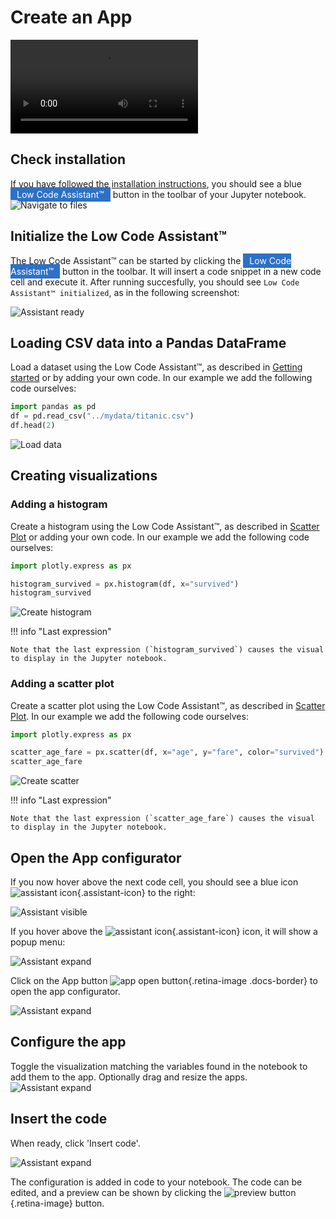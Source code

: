 # Create an App


<video controls>
    <source src="https://user-images.githubusercontent.com/1765949/185930154-ed0319d3-f775-4db7-b3f8-7b38d0257979.mp4" type="video/mp4">
</video>


## Check installation

If you have followed the [installation instructions](../../install.md), you should see a blue <span style="background-color: #2D71C7; color: white; padding: 3px 10px 3px 10px">Low Code Assistant™</span> button in the toolbar of your Jupyter notebook.
![Navigate to files](../../screenshots/app-create/00-initial.png)

## Initialize the Low Code Assistant™


The Low Code Assistant™ can be started by clicking the <span style="background-color: #2D71C7; color: white; padding: 3px 10px 3px 10px">Low Code Assistant™</span> button in the toolbar. It will insert a code snippet in a new code cell and execute it. After running succesfully, you should see `Low Code Assistant™ initialized`, as in the following screenshot:

![Assistant ready](../../screenshots/app-create/01-assistant-ready.png)

<!-- If you now hover above a code cell, you should see a blue icon ![assistant icon](../../screenshots/general/assistant-icon.png){.assistant-icon} to the right:

![Assistant visible](../../screenshots/app-create/02-assistant-visible.png)

If you hover above the ![assistant icon](../../screenshots/general/assistant-icon.png){.assistant-icon} icon, it will show a popup menu: -->

<!-- ![Assistant menu](../../screenshots/app-create/03-assistant-expand.png) -->

## Loading CSV data into a Pandas DataFrame

Load a dataset using the Low Code Assistant™, as described in [Getting started](../../) or by adding your own code. In our example we add the following code ourselves:
```python
import pandas as pd
df = pd.read_csv("../mydata/titanic.csv")
df.head(2)
```

![Load data](../../screenshots/app-create/02-load-data.png)

## Creating visualizations

### Adding a histogram

Create a histogram using the Low Code Assistant™, as described in [Scatter Plot](../viz/scatter.md) or adding your own code. In our example we add the following code ourselves:

```python
import plotly.express as px

histogram_survived = px.histogram(df, x="survived")
histogram_survived
```
![Create histogram](../../screenshots/app-create/03-create-viz-1.png)


!!! info "Last expression"

    Note that the last expression (`histogram_survived`) causes the visual to display in the Jupyter notebook.


### Adding a scatter plot

Create a scatter plot using the Low Code Assistant™, as described in [Scatter Plot](../viz/scatter.md). In our example we add the following code ourselves:

```python
import plotly.express as px

scatter_age_fare = px.scatter(df, x="age", y="fare", color="survived")
scatter_age_fare
```
![Create scatter](../../screenshots/app-create/04-create-viz-2.png)


!!! info "Last expression"

    Note that the last expression (`scatter_age_fare`) causes the visual to display in the Jupyter notebook.

## Open the App configurator

If you now hover above the next code cell, you should see a blue icon ![assistant icon](../../screenshots/general/assistant-icon.png){.assistant-icon} to the right:

![Assistant visible](../../screenshots/app-create/05-assistant-visible.png)

If you hover above the ![assistant icon](../../screenshots/general/assistant-icon.png){.assistant-icon} icon, it will show a popup menu:

![Assistant expand](../../screenshots/app-create/06-assistant-expand.png)


Click on the App button ![app open button](../../screenshots/general/app-open.png){.retina-image .docs-border} to open the app configurator.

![Assistant expand](../../screenshots/app-create/07-app-before.png)

## Configure the app

Toggle the visualization matching the variables found in the notebook to add them to the app.
Optionally drag and resize the apps.
![Assistant expand](../../screenshots/app-create/08-insert-code.png)

## Insert the code

When ready, click 'Insert code'.

![Assistant expand](../../screenshots/app-create/09-done.png)

The configuration is added in code to your notebook. The code can be edited, and a preview can be shown
by clicking the ![preview button](../../screenshots/general/app-preview.png){.retina-image} button.


